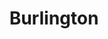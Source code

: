 ---
title: "Burlington"
url: /bayamon/burlington-av-ramon-luis-rivera-av-comerio/
shop: Warenhaus
---